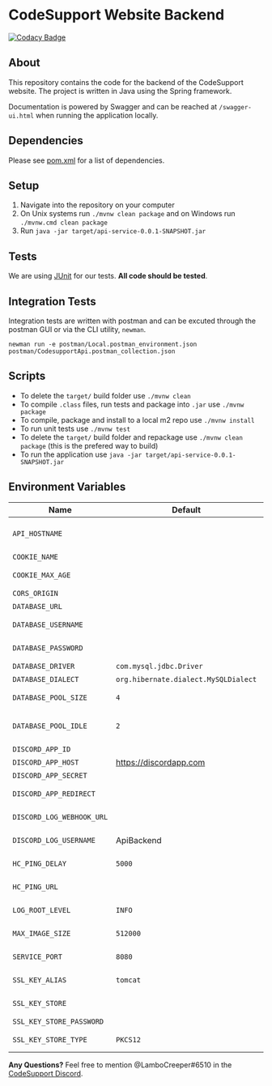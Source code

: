 # CodeSupport Website Backend

[![Codacy Badge](https://api.codacy.com/project/badge/Grade/448f0a0fbf14480ca9735246d3ade25f)](https://app.codacy.com/gh/codesupport/website-backend?utm_source=github.com&utm_medium=referral&utm_content=codesupport/website-backend&utm_campaign=Badge_Grade_Settings)

## About
This repository contains the code for the backend of the CodeSupport website. The project is written in Java using the Spring framework. 

Documentation is powered by Swagger and can be reached at `/swagger-ui.html` when running the application locally.

## Dependencies
Please see [pom.xml](https://github.com/codesupport/website-backend/blob/develop/pom.xml) for a list of dependencies.

## Setup
1. Navigate into the repository on your computer
2. On Unix systems run `./mvnw clean package` and on Windows run `./mvnw.cmd clean package`
3. Run `java -jar target/api-service-0.0.1-SNAPSHOT.jar`

## Tests
We are using [JUnit](https://junit.org/junit4/) for our tests. **All code should be tested**.

## Integration Tests
Integration tests are written with postman and can be excuted through the postman GUI or via the CLI utility, `newman`.

`newman run -e postman/Local.postman_environment.json postman/CodesupportApi.postman_collection.json`

## Scripts
- To delete the `target/` build folder use `./mvnw clean`
- To compile `.class` files, run tests and package into `.jar` use `./mvnw package`
- To compile, package and install to a local m2 repo use `./mvnw install`
- To run unit tests use `./mvnw test`
- To delete the `target/` build folder and repackage use `./mvnw clean package` (this is the prefered way to build)
- To run the application use `java -jar target/api-service-0.0.1-SNAPSHOT.jar`

## Environment Variables
Name | Default | Description
---|---|---
`API_HOSTNAME` | | The hostname of the backend API (https://api.codesupport.dev)
`COOKIE_NAME` | | The name of the auth cookie
`COOKIE_MAX_AGE` | | The max age of the auth cookie in seconds
`CORS_ORIGIN` | | Origin used for CORS header
`DATABASE_URL` | | The URL to the database
`DATABASE_USERNAME` | | The username for the database
`DATABASE_PASSWORD` | | The password for the database
`DATABASE_DRIVER` | `com.mysql.jdbc.Driver` | The driver for the database
`DATABASE_DIALECT` | `org.hibernate.dialect.MySQLDialect ` | The dialect for the database
`DATABASE_POOL_SIZE` | `4` | The maximum number of database connections
`DATABASE_POOL_IDLE` | `2` | The minimum number of database connections to keep open
`DISCORD_APP_ID` | | The Discord app's ID
`DISCORD_APP_HOST` | https://discordapp.com | Discord API host url 
`DISCORD_APP_SECRET` | | The Discord app's secret
`DISCORD_APP_REDIRECT` | | The Discord app's redirect for OAuth
`DISCORD_LOG_WEBHOOK_URL` | | Webhook url for posting logs to discord
`DISCORD_LOG_USERNAME` | ApiBackend | The username used in the discord log embed messages
`HC_PING_DELAY` | `5000` | Delay between healthchecks (ms)
`HC_PING_URL` | | Url of the external healthcheck api to hit
`LOG_ROOT_LEVEL` | `INFO` | Root logging level for spring logs
`MAX_IMAGE_SIZE` | `512000` | Max image upload size (in bytes)
`SERVICE_PORT` | `8080` | The port to run the application on
`SSL_KEY_ALIAS` | `tomcat` | Alias for certificate, used with openssl step
`SSL_KEY_STORE` | | Path to the keystore (/etc/.../keystore.p12)
`SSL_KEY_STORE_PASSWORD` | | Password to access keystore
`SSL_KEY_STORE_TYPE` | `PKCS12` | Format for keystore (Spring likes PKCS12)

**Any Questions?** Feel free to mention @LamboCreeper#6510 in the [CodeSupport Discord](https://discord.gg/Hn9SETt).
